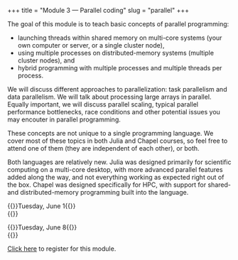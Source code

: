 +++
title = "Module 3 — Parallel coding"
slug = "parallel"
+++

The goal of this module is to teach basic concepts of parallel programming:

- launching threads within shared memory on multi-core systems (your own computer or server, or a single cluster node),
- using multiple processes on distributed-memory systems (multiple cluster nodes), and
- hybrid programming with multiple processes and multiple threads per process.

We will discuss different approaches to parallelization: task parallelism and data parallelism. We will talk about
processing large arrays in parallel. Equally important, we will discuss parallel scaling, typical parallel performance
bottlenecks, race conditions and other potential issues you may encouter in parallel programming.

These concepts are not unique to a single programming language. We cover most of these topics in both Julia and Chapel
courses, so feel free to attend one of them (they are independent of each other), or both.

Both languages are relatively new. Julia was designed primarily for scientific computing on a multi-core desktop, with
more advanced parallel features added along the way, and not everything working as expected right out of the box. Chapel
was designed specifically for HPC, with support for shared- and distributed-memory programming built into the language.

{{<cor>}}Tuesday, June 1{{</cor>}} \
{{<c link="/parallel_chapel" topic="Parallel programming in Chapel" >}}

{{<cor>}}Tuesday, June 8{{</cor>}} \
{{<c link="/parallel_julia" topic="Parallel computing in Julia" >}}

<!-- #+BEGIN_export html -->
<!-- <a href="https://www.eventbrite.ca/e/149982540817" target="_blank">Click here</a> to register for this module. -->
<!-- #+END_export -->

[Click here](https://www.eventbrite.ca/e/149982540817) to register for this module.

